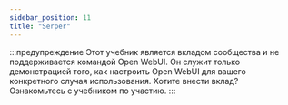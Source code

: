 ```yaml
---
sidebar_position: 11
title: "Serper"
---
```


:::предупреждение
Этот учебник является вкладом сообщества и не поддерживается командой Open WebUI. Он служит только демонстрацией того, как настроить Open WebUI для вашего конкретного случая использования. Хотите внести вклад? Ознакомьтесь с учебником по участию.
:::
